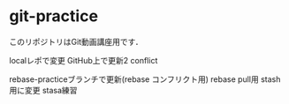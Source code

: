 # git-practice
このリポジトリはGit動画講座用です．

localレポで変更
GitHub上で更新2 conflict

rebase-practiceブランチで更新(rebase コンフリクト用)
rebase pull用
stash用に変更
stasa練習

